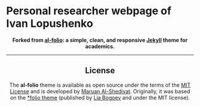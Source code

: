# Personal researcher webpage of Ivan Lopushenko

<div align="center">

**Forked from [al-folio](https://github.com/alshedivat/al-folio): a simple, clean, and responsive [Jekyll](https://jekyllrb.com/) theme for academics.**

---

## License

The **al-folio** theme is available as open source under the terms of the [MIT License](https://github.com/alshedivat/al-folio/blob/master/LICENSE) and is developed by [Maruan Al-Shedivat](https://github.com/alshedivat/). Originally, it was based on the [\*folio theme](https://github.com/bogoli/-folio) (published by [Lia Bogoev](https://liabogoev.com) and under the MIT license).
